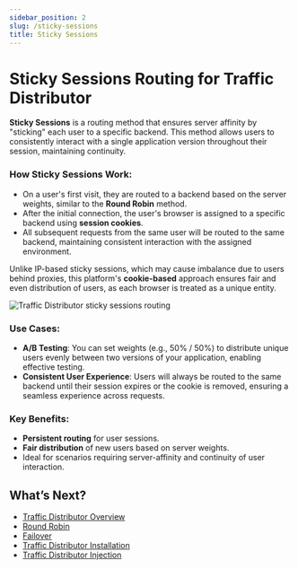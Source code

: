 ```yaml
---
sidebar_position: 2
slug: /sticky-sessions
title: Sticky Sessions
---
```

# Sticky Sessions Routing for Traffic Distributor

**Sticky Sessions** is a routing method that ensures server affinity by "sticking" each user to a specific backend. This method allows users to consistently interact with a single application version throughout their session, maintaining continuity.

### How Sticky Sessions Work:
- On a user's first visit, they are routed to a backend based on the server weights, similar to the **Round Robin** method.
- After the initial connection, the user's browser is assigned to a specific backend using **session cookies**.
- All subsequent requests from the same user will be routed to the same backend, maintaining consistent interaction with the assigned environment.

Unlike IP-based sticky sessions, which may cause imbalance due to users behind proxies, this platform's **cookie-based** approach ensures fair and even distribution of users, as each browser is treated as a unique entity.

![Traffic Distributor sticky sessions routing](#)

### Use Cases:
- **A/B Testing**: You can set weights (e.g., 50% / 50%) to distribute unique users evenly between two versions of your application, enabling effective testing.
- **Consistent User Experience**: Users will always be routed to the same backend until their session expires or the cookie is removed, ensuring a seamless experience across requests.

### Key Benefits:
- **Persistent routing** for user sessions.
- **Fair distribution** of new users based on server weights.
- Ideal for scenarios requiring server-affinity and continuity of user interaction.

## What’s Next?
- [Traffic Distributor Overview](<https://docs.dewacloud.com/docs/traffic-distributor/>)
- [Round Robin](<https://docs.dewacloud.com/docs/round-robin-traffic-routing/>)
- [Failover](<https://docs.dewacloud.com/docs/failover-traffic-routing/>)
- [Traffic Distributor Installation](<https://docs.dewacloud.com/docs/traffic-distributor-installation/>)
- [Traffic Distributor Injection](<https://docs.dewacloud.com/docs/traffic-distributor-injection/>)